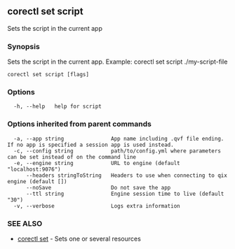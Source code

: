 ## corectl set script

Sets the script in the current app

### Synopsis

Sets the script in the current app. Example: corectl set script ./my-script-file

```
corectl set script [flags]
```

### Options

```
  -h, --help   help for script
```

### Options inherited from parent commands

```
  -a, --app string               App name including .qvf file ending. If no app is specified a session app is used instead.
  -c, --config string            path/to/config.yml where parameters can be set instead of on the command line
  -e, --engine string            URL to engine (default "localhost:9076")
      --headers stringToString   Headers to use when connecting to qix engine (default [])
      --noSave                   Do not save the app
      --ttl string               Engine session time to live (default "30")
  -v, --verbose                  Logs extra information
```

### SEE ALSO

* [corectl set](corectl_set.md)	 - Sets one or several resources

